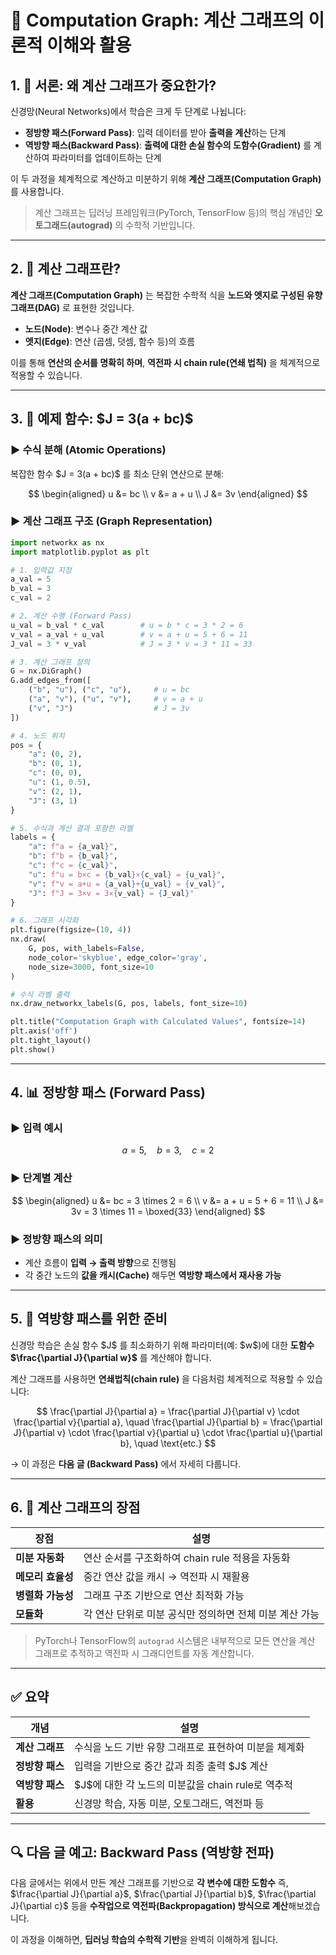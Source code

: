 

# 🧠 Computation Graph: 계산 그래프의 이론적 이해와 활용

## 1. 🚀 서론: 왜 계산 그래프가 중요한가?

신경망(Neural Networks)에서 학습은 크게 두 단계로 나뉩니다:

* **정방향 패스(Forward Pass)**: 입력 데이터를 받아 **출력을 계산**하는 단계
* **역방향 패스(Backward Pass)**: **출력에 대한 손실 함수의 도함수(Gradient)** 를 계산하여 파라미터를 업데이트하는 단계

이 두 과정을 체계적으로 계산하고 미분하기 위해 **계산 그래프(Computation Graph)** 를 사용합니다.

> 계산 그래프는 딥러닝 프레임워크(PyTorch, TensorFlow 등)의 핵심 개념인 **오토그래드(autograd)** 의 수학적 기반입니다.

---

## 2. 📌 계산 그래프란?

**계산 그래프(Computation Graph)** 는 복잡한 수학적 식을 **노드와 엣지로 구성된 유향 그래프(DAG)** 로 표현한 것입니다.

* **노드(Node)**: 변수나 중간 계산 값
* **엣지(Edge)**: 연산 (곱셈, 덧셈, 함수 등)의 흐름

이를 통해 **연산의 순서를 명확히 하며**,
**역전파 시 chain rule(연쇄 법칙)** 을 체계적으로 적용할 수 있습니다.

---

## 3. 🧮 예제 함수: \$J = 3(a + bc)\$

### ▶ 수식 분해 (Atomic Operations)

복잡한 함수 \$J = 3(a + bc)\$ 를 최소 단위 연산으로 분해:

$$
\begin{aligned}
u &= bc \\
v &= a + u \\
J &= 3v
\end{aligned}
$$

### ▶ 계산 그래프 구조 (Graph Representation)

```python
import networkx as nx
import matplotlib.pyplot as plt

# 1. 입력값 지정
a_val = 5
b_val = 3
c_val = 2

# 2. 계산 수행 (Forward Pass)
u_val = b_val * c_val        # u = b * c = 3 * 2 = 6
v_val = a_val + u_val        # v = a + u = 5 + 6 = 11
J_val = 3 * v_val            # J = 3 * v = 3 * 11 = 33

# 3. 계산 그래프 정의
G = nx.DiGraph()
G.add_edges_from([
    ("b", "u"), ("c", "u"),     # u = bc
    ("a", "v"), ("u", "v"),     # v = a + u
    ("v", "J")                  # J = 3v
])

# 4. 노드 위치
pos = {
    "a": (0, 2),
    "b": (0, 1),
    "c": (0, 0),
    "u": (1, 0.5),
    "v": (2, 1),
    "J": (3, 1)
}

# 5. 수식과 계산 결과 포함한 라벨
labels = {
    "a": f"a = {a_val}",
    "b": f"b = {b_val}",
    "c": f"c = {c_val}",
    "u": f"u = b×c = {b_val}×{c_val} = {u_val}",
    "v": f"v = a+u = {a_val}+{u_val} = {v_val}",
    "J": f"J = 3×v = 3×{v_val} = {J_val}"
}

# 6. 그래프 시각화
plt.figure(figsize=(10, 4))
nx.draw(
    G, pos, with_labels=False,
    node_color='skyblue', edge_color='gray',
    node_size=3000, font_size=10
)

# 수식 라벨 출력
nx.draw_networkx_labels(G, pos, labels, font_size=10)

plt.title("Computation Graph with Calculated Values", fontsize=14)
plt.axis('off')
plt.tight_layout()
plt.show()

```

---

## 4. 📊 정방향 패스 (Forward Pass)

### ▶ 입력 예시

$$
a = 5, \quad b = 3, \quad c = 2
$$

### ▶ 단계별 계산

$$
\begin{aligned}
u &= bc = 3 \times 2 = 6 \\
v &= a + u = 5 + 6 = 11 \\
J &= 3v = 3 \times 11 = \boxed{33}
\end{aligned}
$$

### ▶ 정방향 패스의 의미

* 계산 흐름이 **입력 → 출력 방향**으로 진행됨
* 각 중간 노드의 **값을 캐시(Cache)** 해두면 **역방향 패스에서 재사용 가능**

---

## 5. 🔁 역방향 패스를 위한 준비

신경망 학습은 손실 함수 \$J\$ 를 최소화하기 위해 파라미터(예: \$w\$)에 대한 **도함수 \$\frac{\partial J}{\partial w}\$** 를 계산해야 합니다.

계산 그래프를 사용하면 **연쇄법칙(chain rule)** 을 다음처럼 체계적으로 적용할 수 있습니다:

$$
\frac{\partial J}{\partial a} = \frac{\partial J}{\partial v} \cdot \frac{\partial v}{\partial a}, \quad
\frac{\partial J}{\partial b} = \frac{\partial J}{\partial v} \cdot \frac{\partial v}{\partial u} \cdot \frac{\partial u}{\partial b}, \quad \text{etc.}
$$

→ 이 과정은 **다음 글 (Backward Pass)** 에서 자세히 다룹니다.

---

## 6. 📘 계산 그래프의 장점

| 장점          | 설명                               |
| ----------- | -------------------------------- |
| **미분 자동화**  | 연산 순서를 구조화하여 chain rule 적용을 자동화  |
| **메모리 효율성** | 중간 연산 값을 캐시 → 역전파 시 재활용          |
| **병렬화 가능성** | 그래프 구조 기반으로 연산 최적화 가능            |
| **모듈화**     | 각 연산 단위로 미분 공식만 정의하면 전체 미분 계산 가능 |

> PyTorch나 TensorFlow의 `autograd` 시스템은 내부적으로 모든 연산을 계산 그래프로 추적하고 역전파 시 그래디언트를 자동 계산합니다.

---

## ✅ 요약

| 개념         | 설명                                   |
| ---------- | ------------------------------------ |
| **계산 그래프** | 수식을 노드 기반 유향 그래프로 표현하여 미분을 체계화       |
| **정방향 패스** | 입력을 기반으로 중간 값과 최종 출력 \$J\$ 계산        |
| **역방향 패스** | \$J\$에 대한 각 노드의 미분값을 chain rule로 역추적 |
| **활용**     | 신경망 학습, 자동 미분, 오토그래드, 역전파 등          |

---

## 🔍 다음 글 예고: Backward Pass (역방향 전파)

다음 글에서는 위에서 만든 계산 그래프를 기반으로 **각 변수에 대한 도함수**
즉, \$\frac{\partial J}{\partial a}\$, \$\frac{\partial J}{\partial b}\$, \$\frac{\partial J}{\partial c}\$ 등을
**수작업으로 역전파(Backpropagation) 방식으로 계산**해보겠습니다.

이 과정을 이해하면, **딥러닝 학습의 수학적 기반**을 완벽히 이해하게 됩니다.


